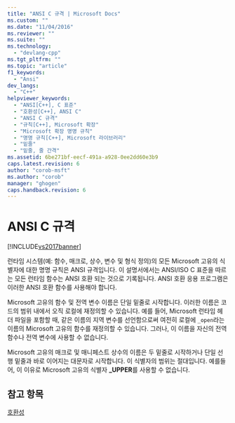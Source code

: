 ```yaml
---
title: "ANSI C 규격 | Microsoft Docs"
ms.custom: ""
ms.date: "11/04/2016"
ms.reviewer: ""
ms.suite: ""
ms.technology: 
  - "devlang-cpp"
ms.tgt_pltfrm: ""
ms.topic: "article"
f1_keywords: 
  - "Ansi"
dev_langs: 
  - "C++"
helpviewer_keywords: 
  - "ANSI[C++], C 표준"
  - "호환성[C++], ANSI C"
  - "ANSI C 규격"
  - "규칙[C++], Microsoft 확장"
  - "Microsoft 확장 명명 규칙"
  - "명명 규칙[C++], Microsoft 라이브러리"
  - "밑줄"
  - "밑줄, 줄 간격"
ms.assetid: 6be271bf-eecf-491a-a928-0ee2dd60e3b9
caps.latest.revision: 6
author: "corob-msft"
ms.author: "corob"
manager: "ghogen"
caps.handback.revision: 6
---
```

# ANSI C 규격
[!INCLUDE[vs2017banner](../assembler/inline/includes/vs2017banner.md)]

런타임 시스템\(예: 함수, 매크로, 상수, 변수 및 형식 정의\)의 모든 Microsoft 고유의 식별자에 대한 명명 규칙은 ANSI 규격입니다.  이 설명서에서는 ANSI\/ISO C 표준을 따르는 모든 런타임 함수는 ANSI 호환 되는 것으로 기록됩니다.  ANSI 호환 응용 프로그램은 이러한 ANSI 호환 함수를 사용해야 합니다.  
  
 Microsoft 고유의 함수 및 전역 변수 이름은 단일 밑줄로 시작합니다.  이러한 이름은 코드의 범위 내에서 오직 로컬에 재정의할 수 있습니다.  예를 들어, Microsoft 런타임 헤더 파일을 포함할 때, 같은 이름의 지역 변수를 선언함으로써 여전히 로컬에 `_open`라는 이름의 Microsoft 고유의 함수를 재정의할 수 있습니다.  그러나, 이 이름을 자신의 전역 함수나 전역 변수에 사용할 수 없습니다.  
  
 Microsoft 고유의 매크로 및 매니페스트 상수의 이름은 두 밑줄로 시작하거나 단일 선행 밑줄과 바로 이어지는 대문자로 시작합니다.  이 식별자의 범위는 절대입니다.  예를들어, 이 이유로 Microsoft 고유의 식별자 **\_UPPER**를 사용할 수 없습니다.  
  
## 참고 항목  
 [호환성](../c-runtime-library/compatibility.md)